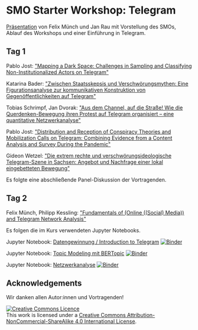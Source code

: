 # SMO Starter Workshop: Telegram


[Präsentation](https://docs.google.com/presentation/d/1fwsriyuacwXxemQi64hkIPAjBvvJpwGA4Zo3FYZOlU8/edit#slide=id.g2b1dd87b1b1_0_14) von Felix Münch und Jan Rau mit Vorstellung des SMOs, Ablauf des Workshops und einer Einführung in Telegram. 

## Tag 1

Pablo Jost: ["Mapping a Dark Space: Challenges in Sampling and Classifying Non-Institutionalized Actors on Telegram"](https://github.com/Leibniz-HBI/telegram-workshop/tree/main)

Katarina Bader: ["Zwischen Staatsskepsis und Verschwörungsmythen: Eine Figurationsanalyse zur kommunikativen Konstruktion von Gegenöffentlichkeiten auf Telegram"](https://github.com/Leibniz-HBI/telegram-workshop/tree/main)

Tobias Schrimpf, Jan Dvorak: ["Aus dem Channel, auf die Straße! Wie die Querdenken-Bewegung ihren Protest auf Telegram organisiert – eine quantitative Netzwerkanalyse"](https://github.com/Leibniz-HBI/telegram-workshop/blob/materials/Telegram_Pr%C3%A4sentation.pdf)

Pablo Jost: ["Distribution and Reception of Conspiracy Theories and Mobilization Calls on Telegram: Combining Evidence from a Content Analysis and Survey During the Pandemic"](https://github.com/Leibniz-HBI/telegram-workshop/tree/main)

Gideon Wetzel: ["Die extrem rechte und verschwörungsideologische Telegram-Szene in Sachsen: Angebot und Nachfrage einer lokal eingebetteten Bewegung"](https://github.com/Leibniz-HBI/telegram-workshop/tree/main)

Es folgte eine abschließende Panel-Diskussion der Vortragenden. 

## Tag 2

Felix Münch, Philipp Kessling: ["Fundamentals of (Online ((Social) Media)) and Telegram Network Analysis"](https://leibniz-hbi.github.io/telegram-workshop/01_fundamentals_of_network_science)

Es folgen die im Kurs verwendeten Jupyter Notebooks. 

Jupyter Notebook: [Datengewinnung / Introduction to Telegram](https://github.com/Leibniz-HBI/telegram-workshop/blob/materials/notebooks/01-introduction.ipynb) [![Binder](https://mybinder.org/badge_logo.svg)](https://mybinder.org/v2/gh/FlxVctr/Fundamentals-of-Online-Social-Network-Analysis/HEAD)

Jupyter Notebook: [Topic Modeling mit BERTopic](https://github.com/Leibniz-HBI/telegram-workshop-bertopic/blob/main/BERTopic_Workshop.ipynb) [![Binder](https://mybinder.org/badge_logo.svg)](https://mybinder.org/v2/gh/FlxVctr/Fundamentals-of-Online-Social-Network-Analysis/HEAD)

Jupyter Notebook: [Netzwerkanalyse](https://github.com/Leibniz-HBI/telegram-workshop/blob/materials/notebooks/02-build-network.ipynb) [![Binder](https://mybinder.org/badge_logo.svg)](https://mybinder.org/v2/gh/FlxVctr/Fundamentals-of-Online-Social-Network-Analysis/HEAD)

## Acknowledgements

Wir danken allen Autor:innen und Vortragenden!

<a rel="license" href="http://creativecommons.org/licenses/by-nc-sa/4.0/"><img alt="Creative Commons Licence" style="border-width:0" src="https://i.creativecommons.org/l/by-nc-sa/4.0/88x31.png" /></a><br />This work is licensed under a <a rel="license" href="http://creativecommons.org/licenses/by-nc-sa/4.0/">Creative Commons Attribution-NonCommercial-ShareAlike 4.0 International License</a>.
